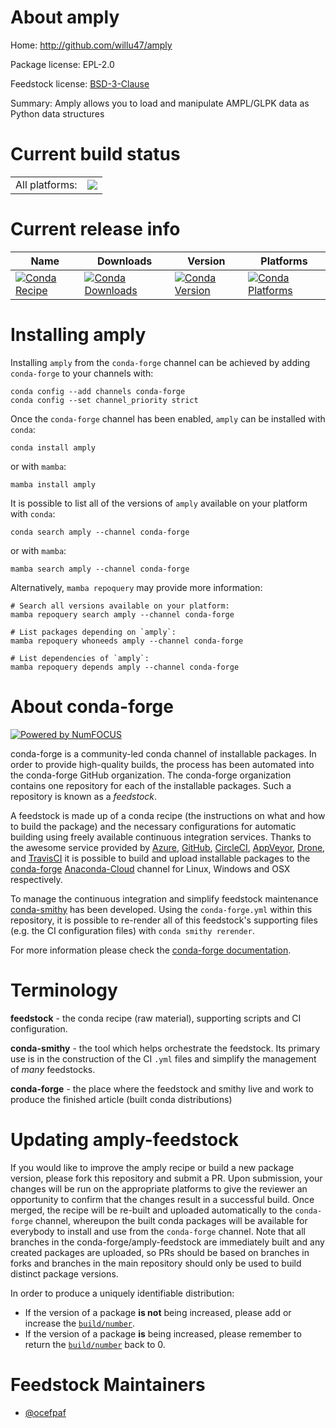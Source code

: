 About amply
===========

Home: http://github.com/willu47/amply

Package license: EPL-2.0

Feedstock license: [BSD-3-Clause](https://github.com/conda-forge/amply-feedstock/blob/main/LICENSE.txt)

Summary: Amply allows you to load and manipulate AMPL/GLPK data as Python data structures

Current build status
====================


<table><tr><td>All platforms:</td>
    <td>
      <a href="https://dev.azure.com/conda-forge/feedstock-builds/_build/latest?definitionId=10663&branchName=main">
        <img src="https://dev.azure.com/conda-forge/feedstock-builds/_apis/build/status/amply-feedstock?branchName=main">
      </a>
    </td>
  </tr>
</table>

Current release info
====================

| Name | Downloads | Version | Platforms |
| --- | --- | --- | --- |
| [![Conda Recipe](https://img.shields.io/badge/recipe-amply-green.svg)](https://anaconda.org/conda-forge/amply) | [![Conda Downloads](https://img.shields.io/conda/dn/conda-forge/amply.svg)](https://anaconda.org/conda-forge/amply) | [![Conda Version](https://img.shields.io/conda/vn/conda-forge/amply.svg)](https://anaconda.org/conda-forge/amply) | [![Conda Platforms](https://img.shields.io/conda/pn/conda-forge/amply.svg)](https://anaconda.org/conda-forge/amply) |

Installing amply
================

Installing `amply` from the `conda-forge` channel can be achieved by adding `conda-forge` to your channels with:

```
conda config --add channels conda-forge
conda config --set channel_priority strict
```

Once the `conda-forge` channel has been enabled, `amply` can be installed with `conda`:

```
conda install amply
```

or with `mamba`:

```
mamba install amply
```

It is possible to list all of the versions of `amply` available on your platform with `conda`:

```
conda search amply --channel conda-forge
```

or with `mamba`:

```
mamba search amply --channel conda-forge
```

Alternatively, `mamba repoquery` may provide more information:

```
# Search all versions available on your platform:
mamba repoquery search amply --channel conda-forge

# List packages depending on `amply`:
mamba repoquery whoneeds amply --channel conda-forge

# List dependencies of `amply`:
mamba repoquery depends amply --channel conda-forge
```


About conda-forge
=================

[![Powered by
NumFOCUS](https://img.shields.io/badge/powered%20by-NumFOCUS-orange.svg?style=flat&colorA=E1523D&colorB=007D8A)](https://numfocus.org)

conda-forge is a community-led conda channel of installable packages.
In order to provide high-quality builds, the process has been automated into the
conda-forge GitHub organization. The conda-forge organization contains one repository
for each of the installable packages. Such a repository is known as a *feedstock*.

A feedstock is made up of a conda recipe (the instructions on what and how to build
the package) and the necessary configurations for automatic building using freely
available continuous integration services. Thanks to the awesome service provided by
[Azure](https://azure.microsoft.com/en-us/services/devops/), [GitHub](https://github.com/),
[CircleCI](https://circleci.com/), [AppVeyor](https://www.appveyor.com/),
[Drone](https://cloud.drone.io/welcome), and [TravisCI](https://travis-ci.com/)
it is possible to build and upload installable packages to the
[conda-forge](https://anaconda.org/conda-forge) [Anaconda-Cloud](https://anaconda.org/)
channel for Linux, Windows and OSX respectively.

To manage the continuous integration and simplify feedstock maintenance
[conda-smithy](https://github.com/conda-forge/conda-smithy) has been developed.
Using the ``conda-forge.yml`` within this repository, it is possible to re-render all of
this feedstock's supporting files (e.g. the CI configuration files) with ``conda smithy rerender``.

For more information please check the [conda-forge documentation](https://conda-forge.org/docs/).

Terminology
===========

**feedstock** - the conda recipe (raw material), supporting scripts and CI configuration.

**conda-smithy** - the tool which helps orchestrate the feedstock.
                   Its primary use is in the construction of the CI ``.yml`` files
                   and simplify the management of *many* feedstocks.

**conda-forge** - the place where the feedstock and smithy live and work to
                  produce the finished article (built conda distributions)


Updating amply-feedstock
========================

If you would like to improve the amply recipe or build a new
package version, please fork this repository and submit a PR. Upon submission,
your changes will be run on the appropriate platforms to give the reviewer an
opportunity to confirm that the changes result in a successful build. Once
merged, the recipe will be re-built and uploaded automatically to the
`conda-forge` channel, whereupon the built conda packages will be available for
everybody to install and use from the `conda-forge` channel.
Note that all branches in the conda-forge/amply-feedstock are
immediately built and any created packages are uploaded, so PRs should be based
on branches in forks and branches in the main repository should only be used to
build distinct package versions.

In order to produce a uniquely identifiable distribution:
 * If the version of a package **is not** being increased, please add or increase
   the [``build/number``](https://docs.conda.io/projects/conda-build/en/latest/resources/define-metadata.html#build-number-and-string).
 * If the version of a package **is** being increased, please remember to return
   the [``build/number``](https://docs.conda.io/projects/conda-build/en/latest/resources/define-metadata.html#build-number-and-string)
   back to 0.

Feedstock Maintainers
=====================

* [@ocefpaf](https://github.com/ocefpaf/)

